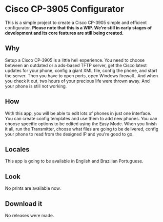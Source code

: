 # Cisco CP-3905 Configurator
This is a simple project to create a Cisco CP-3905 simple and efficient configurator.
**Please note that this is a WIP. We're still in early stages of development and its core features are still being created.**

## Why

Setup a Cisco CP-3905 is a little hell experience. You need to choose between an outdated or a ads-based TFTP server, get the Cisco latest updates for your phone, config a giant XML file, config the phone, and start the server. Then you have to open ports, open Windows firewall.. And when you check it out, two hours of your precious life were thrown away. And your phone is still not working.

## How
With this app, you will be able to edit lots of phones in just one interface. You can create config templates and use them to add new phones. You can choose specific options to be edited using the Easy Mode. When you finish it all, run the Transmitter, choose what files are going to be delivered, config your phone to read from the designed IP and you're good to go.

## Locales
This app is going to be available in English and Brazilian Portuguese.

## Look
No prints are available now.

## Download it
No releases were made.

